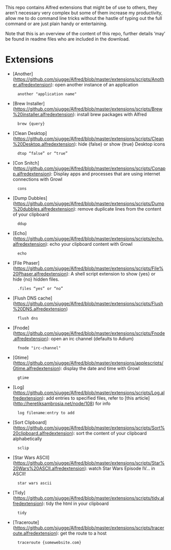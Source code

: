 This repo contains Alfred extensions that might be of use to others, they aren’t necessary very complex but some of them increase my productivity, allow me to do command line tricks without the hastle of typing out the full command or are just plain handy or entertaining.


Note that this is an overview of the content of this repo, further 
details ‘may’ be found in readme files who are included in the download.


Extensions
==========

- [Another] (https://github.com/sjugge/Alfred/blob/master/extensions/scripts/Another.alfredextension): open another instance of an application
		
		another "application name"

- [Brew Installer] (https://github.com/sjugge/Alfred/blob/master/extensions/scripts/Brew%20installer.alfredextension): install brew packages with Alfred

		brew {query}

- [Clean Desktop] (https://github.com/sjugge/Alfred/blob/master/extensions/scripts/Clean%20Desktop.alfredextension): hide {false} or show {true} Desktop icons

		dtop “false” or “true”

- [Con Snitch] (https://github.com/sjugge/Alfred/blob/master/extensions/scripts/Conapp.alfredextension): Display apps and processes that are using internet connections with Growl

		cons

- [Dump Dubbles] (https://github.com/sjugge/Alfred/blob/master/extensions/scripts/Dump%20dubbles.alfredextension): remove duplicate lines from the content of your clipboard

		ddup

- [Echo] (https://github.com/sjugge/Alfred/blob/master/extensions/scripts/echo.alfredextension): echo your clipboard content with Growl

		echo

- [File Phaser] (https://github.com/sjugge/Alfred/blob/master/extensions/scripts/File%20Phaser.alfredextension): A shell script extension to show {yes} or hide {no} hidden files.

		.files “yes” or “no”

- [Flush DNS cache] (https://github.com/sjugge/Alfred/blob/master/extensions/scripts/Flush%20DNS.alfredextension)

		flush dns
		
- [Fnode] (https://github.com/sjugge/Alfred/blob/master/extensions/scripts/Fnode.alfredextension): open an irc channel (defaults to Adium)

		fnode "irc-channel"

- [Gtime] (https://github.com/sjugge/Alfred/blob/master/extensions/applescripts/Gtime.alfredextension): display the date and time with Growl

		gtime

- [Log] (https://github.com/sjugge/Alfred/blob/master/extensions/scripts/Log.alfredextension): add entries to specified files, refer to [this article] (http://heretiksambrosia.net/node/108) for info

		log filename:entry to add

- [Sort Clipboard] (https://github.com/sjugge/Alfred/blob/master/extensions/scripts/Sort%20clipboard.alfredextension): sort the content of your clipboard alphabetically 

		sclip

- [Star Wars ASCII] (https://github.com/sjugge/Alfred/blob/master/extensions/scripts/Star%20Wars%20ASCII.alfredextension): watch Star Wars Episode IV… in ASCII!

		star wars ascii

- [Tidy] (https://github.com/sjugge/Alfred/blob/master/extensions/scripts/tidy.alfredextension): tidy the html in your clipboard

		tidy

- [Traceroute] (https://github.com/sjugge/Alfred/blob/master/extensions/scripts/traceroute.alfredextension): get the route to a host

		traceroute {somewebsite.com}